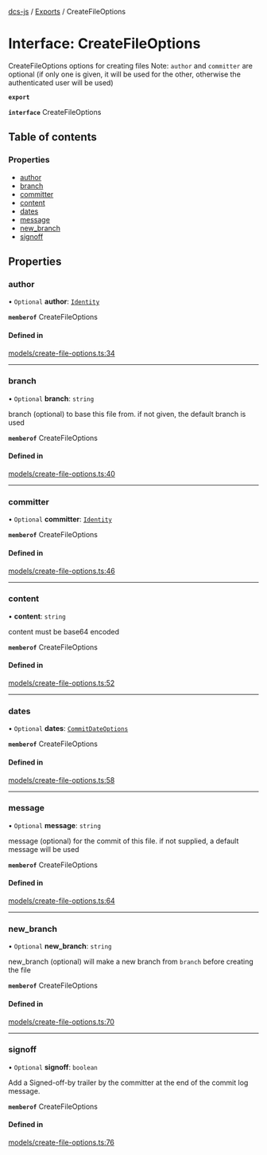 [dcs-js](../README.md) / [Exports](../modules.md) / CreateFileOptions

# Interface: CreateFileOptions

CreateFileOptions options for creating files Note: `author` and `committer` are optional (if only one is given, it will be used for the other, otherwise the authenticated user will be used)

**`export`**

**`interface`** CreateFileOptions

## Table of contents

### Properties

- [author](CreateFileOptions.md#author)
- [branch](CreateFileOptions.md#branch)
- [committer](CreateFileOptions.md#committer)
- [content](CreateFileOptions.md#content)
- [dates](CreateFileOptions.md#dates)
- [message](CreateFileOptions.md#message)
- [new\_branch](CreateFileOptions.md#new_branch)
- [signoff](CreateFileOptions.md#signoff)

## Properties

### <a id="author" name="author"></a> author

• `Optional` **author**: [`Identity`](Identity.md)

**`memberof`** CreateFileOptions

#### Defined in

[models/create-file-options.ts:34](https://github.com/unfoldingWord/dcs-js/blob/42a7ab5/models/create-file-options.ts#L34)

___

### <a id="branch" name="branch"></a> branch

• `Optional` **branch**: `string`

branch (optional) to base this file from. if not given, the default branch is used

**`memberof`** CreateFileOptions

#### Defined in

[models/create-file-options.ts:40](https://github.com/unfoldingWord/dcs-js/blob/42a7ab5/models/create-file-options.ts#L40)

___

### <a id="committer" name="committer"></a> committer

• `Optional` **committer**: [`Identity`](Identity.md)

**`memberof`** CreateFileOptions

#### Defined in

[models/create-file-options.ts:46](https://github.com/unfoldingWord/dcs-js/blob/42a7ab5/models/create-file-options.ts#L46)

___

### <a id="content" name="content"></a> content

• **content**: `string`

content must be base64 encoded

**`memberof`** CreateFileOptions

#### Defined in

[models/create-file-options.ts:52](https://github.com/unfoldingWord/dcs-js/blob/42a7ab5/models/create-file-options.ts#L52)

___

### <a id="dates" name="dates"></a> dates

• `Optional` **dates**: [`CommitDateOptions`](CommitDateOptions.md)

**`memberof`** CreateFileOptions

#### Defined in

[models/create-file-options.ts:58](https://github.com/unfoldingWord/dcs-js/blob/42a7ab5/models/create-file-options.ts#L58)

___

### <a id="message" name="message"></a> message

• `Optional` **message**: `string`

message (optional) for the commit of this file. if not supplied, a default message will be used

**`memberof`** CreateFileOptions

#### Defined in

[models/create-file-options.ts:64](https://github.com/unfoldingWord/dcs-js/blob/42a7ab5/models/create-file-options.ts#L64)

___

### <a id="new_branch" name="new_branch"></a> new\_branch

• `Optional` **new\_branch**: `string`

new_branch (optional) will make a new branch from `branch` before creating the file

**`memberof`** CreateFileOptions

#### Defined in

[models/create-file-options.ts:70](https://github.com/unfoldingWord/dcs-js/blob/42a7ab5/models/create-file-options.ts#L70)

___

### <a id="signoff" name="signoff"></a> signoff

• `Optional` **signoff**: `boolean`

Add a Signed-off-by trailer by the committer at the end of the commit log message.

**`memberof`** CreateFileOptions

#### Defined in

[models/create-file-options.ts:76](https://github.com/unfoldingWord/dcs-js/blob/42a7ab5/models/create-file-options.ts#L76)

